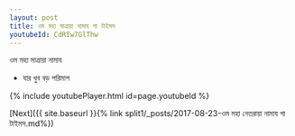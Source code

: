 ```yaml
---
layout: post
title: ওম মহা মাত্রায়া নামায গা টাইমস
youtubeId: CdRIw7GlThw
---
```

 
 
 ওম মহা মাত্রায়া নামায  
 
 -  যার খুব বড় পরিমাপ 
 
  
 
  
 
 
 
 
 
 


{% include youtubePlayer.html id=page.youtubeId %}
 
[Next]({{ site.baseurl }}{% link  split1/_posts/2017-08-23-ওম মহা নেতরায়া নামায গা টাইমস.md%})
 
